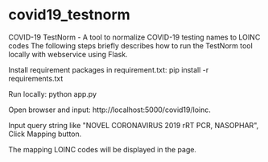 # covid19_testnorm
COVID-19 TestNorm -  A tool to normalize COVID-19 testing names to LOINC codes
The following steps briefly describes how to run the TestNorm tool locally with webservice using Flask.

Install requirement packages in requirement.txt: pip install -r requirements.txt

Run locally: python app.py

Open browser and input: http://localhost:5000/covid19/loinc.

Input query string like "NOVEL CORONAVIRUS 2019 rRT PCR, NASOPHAR", Click Mapping button.

The mapping LOINC codes will be displayed in the page.
